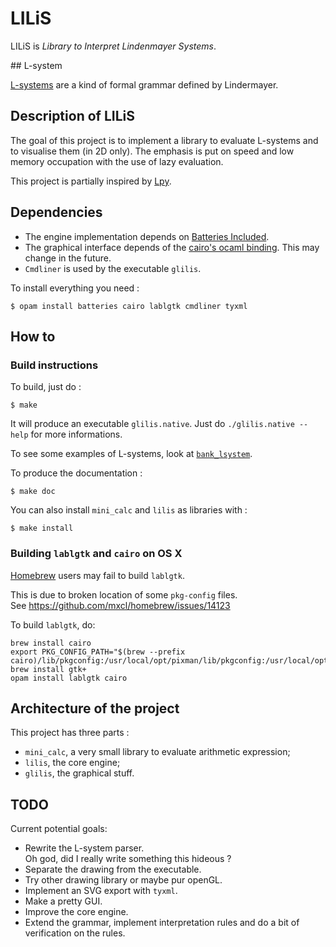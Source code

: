 # LILiS

LILiS is *Library to Interpret Lindenmayer Systems*.

## L-system

[L-systems](http://en.wikipedia.org/wiki/L-system) are a kind of formal grammar defined by Lindermayer.


## Description of LILiS

The goal of this project is to implement a library to evaluate L-systems and to visualise them (in 2D only).
The emphasis is put on speed and low memory occupation with the use of lazy evaluation.

This project is partially inspired by [Lpy](http://openalea.gforge.inria.fr/dokuwiki/doku.php?id=packages:vplants:lpy:main).

## Dependencies

- The engine implementation depends on [Batteries Included](https://github.com/ocaml-batteries-team/batteries-included).
- The graphical interface depends of the [cairo's ocaml binding](https://forge.ocamlcore.org/projects/cairo/).
  This may change in the future.
- `Cmdliner` is used by the executable `glilis`.

To install everything you need :

	$ opam install batteries cairo lablgtk cmdliner tyxml

## How to

### Build instructions

To build, just do :

	$ make

It will produce an executable `glilis.native`. Just do `./glilis.native --help` for more informations.

To see some examples of L-systems, look at [`bank_lsystem`](bank_lsystem).

To produce the documentation :

	$ make doc

You can also install `mini_calc` and `lilis` as libraries with :

	$ make install

### Building `lablgtk` and `cairo` on OS X

[Homebrew](http://mxcl.github.io/homebrew/) users may fail to build `lablgtk`.

This is due to broken location of some `pkg-config` files.  
See <https://github.com/mxcl/homebrew/issues/14123>

To build `lablgtk`, do:

	brew install cairo
	export PKG_CONFIG_PATH="$(brew --prefix cairo)/lib/pkgconfig:/usr/local/opt/pixman/lib/pkgconfig:/usr/local/opt/fontconfig/lib/pkgconfig:/usr/local/opt/freetype/lib/pkgconfig:/usr/local/opt/libpng/lib/pkgconfig:/usr/X11/lib/pkgconfig"
	brew install gtk+
	opam install lablgtk cairo

## Architecture of the project

This project has three parts :
- `mini_calc`, a very small library to evaluate arithmetic expression;
- `lilis`, the core engine;
- `glilis`, the graphical stuff.

## TODO

Current potential goals:

- Rewrite the L-system parser.  
  Oh god, did I really write something this hideous ?
- Separate the drawing from the executable.
- Try other drawing library or maybe pur openGL.
- Implement an SVG export with `tyxml`.
- Make a pretty GUI.
- Improve the core engine.
- Extend the grammar, implement interpretation rules and do a bit of verification on the rules.
